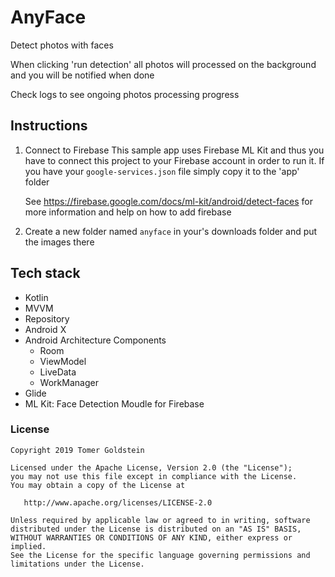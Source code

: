 # AnyFace
Detect photos with faces

When clicking 'run detection' all photos will processed on the background and you will be notified when done

Check logs to see ongoing photos processing progress 

## Instructions
1. Connect to Firebase
This sample app uses Firebase ML Kit and thus you have to connect this project to your Firebase account in order to run it.
If you have your `google-services.json` file simply copy it to the 'app' folder

    See https://firebase.google.com/docs/ml-kit/android/detect-faces for more information and help on how to add firebase

2. Create a new folder named `anyface` in your's downloads folder and put the images there 


## Tech stack
* Kotlin
* MVVM
* Repository
* Android X
* Android Architecture Components
    * Room
    * ViewModel
    * LiveData
    * WorkManager
* Glide
* ML Kit: Face Detection Moudle for Firebase

### License
```
Copyright 2019 Tomer Goldstein

Licensed under the Apache License, Version 2.0 (the "License");
you may not use this file except in compliance with the License.
You may obtain a copy of the License at

   http://www.apache.org/licenses/LICENSE-2.0

Unless required by applicable law or agreed to in writing, software
distributed under the License is distributed on an "AS IS" BASIS,
WITHOUT WARRANTIES OR CONDITIONS OF ANY KIND, either express or implied.
See the License for the specific language governing permissions and
limitations under the License.
```


